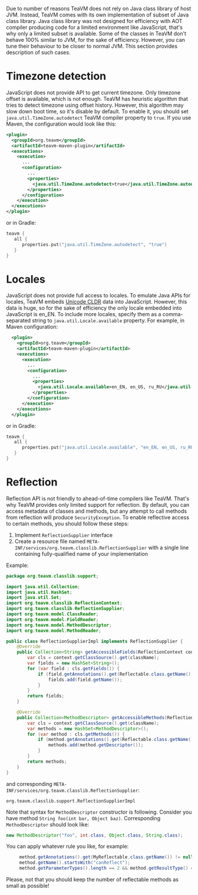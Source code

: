 
Due to number of reasons TeaVM does not rely on Java class library of host JVM.
Instead, TeaVM comes with its own implementation of subset of Java class library.
Java class library was not designed for efficiency with AOT compiler producing code for a limited
environment like JavaScript, that's why only a limited subset is available.
Some of the classes in TeaVM don't behave 100% similar to JVM, for the sake of efficiency.
However, you can tune their behaviour to be closer to normal JVM.
This section provides description of such cases.


# Timezone detection

JavaScript does not provide API to get current timezone.
Only timezone offset is available, which is not enough.
TeaVM has heuristic algorithm that tries to detect timezone using offset history.
However, this algorithm may slow down boot time, so it's disable by default.
To enable it, you should set `java.util.TimeZone.autodetect` TeaVM compiler property to `true`.
If you use Maven, the configuration would look like this:

```xml
<plugin>
  <groupId>org.teavm</groupId>
  <artifactId>teavm-maven-plugin</artifactId>
  <executions>
    <execution>
      ...
      <configuration>
        ...
        <properties>
          <java.util.TimeZone.autodetect>true</java.util.TimeZone.autodetect>
        </properties>
      </configuration>
    </execution>
  </executions>
</plugin>
```

or in Gradle:

```kotlin
teavm {
   all {
      properties.put("java.util.TimeZone.autodetect", "true")
   }
}
```


# Locales

JavaScript does not provide full access to locales.
To emulate Java APIs for locales, TeaVM embeds [Unicode CLDR](http://cldr.unicode.org/) data into JavaScript.
However, this data is huge, so for the sake of efficiency the only locale embedded into JavaScript is en_EN.
To include more locales, specify them as a comma-separated string to `java.util.Locale.available` property.
For example, in Maven configuration:

```xml
  <plugin>
    <groupId>org.teavm</groupId>
    <artifactId>teavm-maven-plugin</artifactId>
    <executions>
      <execution>
        ...
        <configuration>
          ...
          <properties>
            <java.util.Locale.available>en_EN, en_US, ru_RU</java.util.Locale.available>
          </properties>
        </configuration>
      </execution>
    </executions>
  </plugin>
```

or in Gradle:

```kotlin
teavm {
   all {
      properties.put("java.util.Locale.available", "en_EN, en_US, ru_RU")
   }
}
```


# Reflection

Reflection API is not friendly to ahead-of-time compilers like TeaVM.
That's why TeaVM provides only limited support for reflection.
By default, you can access metadata of classes and methods, 
but any attempt to call methods from reflection will produce `SecurityException`.
To enable reflective access to certain methods, you should follow these steps:

1. Implement `ReflectionSupplier` interface
2. Create a resource file named `META-INF/services/org.teavm.classlib.ReflectionSupplier`
   with a single line containing fully-qualified name of your implementation

Example:

```java
package org.teavm.classlib.support;

import java.util.Collection;
import java.util.HashSet;
import java.util.Set;
import org.teavm.classlib.ReflectionContext;
import org.teavm.classlib.ReflectionSupplier;
import org.teavm.model.ClassReader;
import org.teavm.model.FieldReader;
import org.teavm.model.MethodDescriptor;
import org.teavm.model.MethodReader;

public class ReflectionSupplierImpl implements ReflectionSupplier {
    @Override
    public Collection<String> getAccessibleFields(ReflectionContext context, String className) {
        var cls = context.getClassSource().get(className);
        var fields = new HashSet<String>();
        for (var field : cls.getFields()) {
            if (field.getAnnotations().get(Reflectable.class.getName()) != null) {
                fields.add(field.getName());
            }
        }
        return fields;
    }

    @Override
    public Collection<MethodDescriptor> getAccessibleMethods(ReflectionContext context, String className) {
        var cls = context.getClassSource().get(className);
        var methods = new HashSet<MethodDescriptor>();
        for (var method : cls.getMethods()) {
            if (method.getAnnotations().get(Reflectable.class.getName()) != null) {
                methods.add(method.getDescriptor());
            }
        }
        return methods;
    }
}
```

and corresponding `META-INF/services/org.teavm.classlib.ReflectionSupplier`:

```
org.teavm.classlib.support.ReflectionSupplierImpl
```

Note that syntax for `MethodDescriptor` constructor is following.
Consider you have method `String foo(int bar, Object baz)`.
Corresponding `MethodDescriptor` should look like: 

```java
new MethodDescriptor("foo", int.class, Object.class, String.class);
```

You can apply whatever rule you like, for example:

```java
     method.getAnnotations().get(MyReflectable.class.getName()) != null
     method.getName().startsWith("canReflect");
     method.getParameterTypes().length == 2 && method.getResultType() == ValueType.parse(void.class);
``` 

Please, not that you should keep the number of reflectable methods as small as possible!